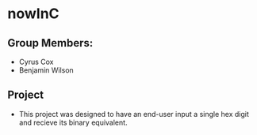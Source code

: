 # nowInC
## Group Members: 
- Cyrus Cox
- Benjamin Wilson
## Project
- This project was designed to have an end-user input a single hex digit and recieve its binary equivalent. 
